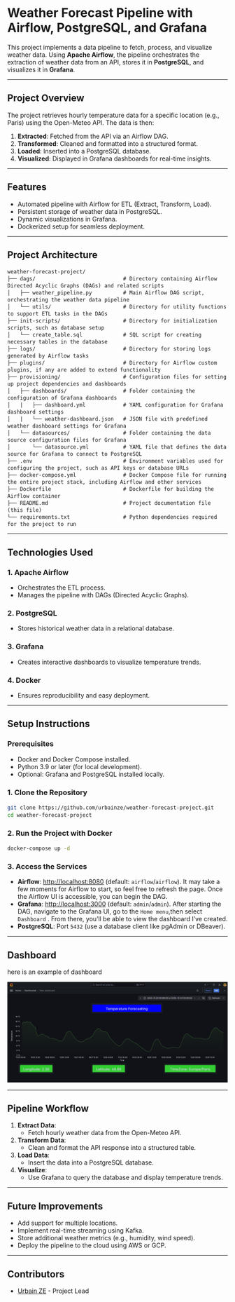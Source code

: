 # **Weather Forecast Pipeline with Airflow, PostgreSQL, and Grafana**

This project implements a data pipeline to fetch, process, and visualize weather data. Using **Apache Airflow**, the pipeline orchestrates the extraction of weather data from an API, stores it in **PostgreSQL**, and visualizes it in **Grafana**.

---

## **Project Overview**

The project retrieves hourly temperature data for a specific location (e.g., Paris) using the Open-Meteo API. The data is then:
1. **Extracted**: Fetched from the API via an Airflow DAG.
2. **Transformed**: Cleaned and formatted into a structured format.
3. **Loaded**: Inserted into a PostgreSQL database.
4. **Visualized**: Displayed in Grafana dashboards for real-time insights.

---

## **Features**

- Automated pipeline with Airflow for ETL (Extract, Transform, Load).
- Persistent storage of weather data in PostgreSQL.
- Dynamic visualizations in Grafana.
- Dockerized setup for seamless deployment.

---

## **Project Architecture**

```plaintext
weather-forecast-project/
├── dags/                            # Directory containing Airflow Directed Acyclic Graphs (DAGs) and related scripts
│   ├── weather_pipeline.py          # Main Airflow DAG script, orchestrating the weather data pipeline
│   └── utils/                       # Directory for utility functions to support ETL tasks in the DAGs
├── init-scripts/                    # Directory for initialization scripts, such as database setup
│   └── create_table.sql             # SQL script for creating necessary tables in the database
├── logs/                            # Directory for storing logs generated by Airflow tasks
├── plugins/                         # Directory for Airflow custom plugins, if any are added to extend functionality
├── provisioning/                    # Configuration files for setting up project dependencies and dashboards
│   ├── dashboards/                  # Folder containing the configuration of Grafana dashboards
│   |   ├── dashboard.yml            # YAML configuration for Grafana dashboard settings
│   |   └── weather-dashboard.json   # JSON file with predefined weather dashboard settings for Grafana
│   └── datasources/                 # Folder containing the data source configuration files for Grafana
│       └── datasource.yml           # YAML file that defines the data source for Grafana to connect to PostgreSQL
├── .env                             # Environment variables used for configuring the project, such as API keys or database URLs
├── docker-compose.yml               # Docker Compose file for running the entire project stack, including Airflow and other services
├── Dockerfile                       # Dockerfile for building the Airflow container
├── README.md                        # Project documentation file (this file)
└── requirements.txt                 # Python dependencies required for the project to run                      
```

---

## **Technologies Used**

### **1. Apache Airflow**
- Orchestrates the ETL process.
- Manages the pipeline with DAGs (Directed Acyclic Graphs).

### **2. PostgreSQL**
- Stores historical weather data in a relational database.

### **3. Grafana**
- Creates interactive dashboards to visualize temperature trends.

### **4. Docker**
- Ensures reproducibility and easy deployment.

---

## **Setup Instructions**

### **Prerequisites**
- Docker and Docker Compose installed.
- Python 3.9 or later (for local development).
- Optional: Grafana and PostgreSQL installed locally.

### **1. Clone the Repository**
```bash
git clone https://github.com/urbainze/weather-forecast-project.git
cd weather-forecast-project
```

### **2. Run the Project with Docker**
```bash
docker-compose up -d
```

### **3. Access the Services**
- **Airflow**: [http://localhost:8080](http://localhost:8080) (default: `airflow`/`airflow`). It may take a few moments for Airflow to start, so feel free to refresh the page. Once the Airflow UI is accessible, you can begin the DAG.
- **Grafana**: [http://localhost:3000](http://localhost:3000) (default: `admin`/`admin`). After starting the DAG, navigate to the Grafana UI, go to the `Home menu`,then select` Dashboard` . From there, you’ll be able to view the dashboard I’ve created.
- **PostgreSQL**: Port `5432` (use a database client like pgAdmin or DBeaver).

---

## **Dashboard**

here is an example of dashboard

![Example of Dashboard](airflow_project.PNG)

---

## **Pipeline Workflow**

1. **Extract Data**:
   - Fetch hourly weather data from the Open-Meteo API.
2. **Transform Data**:
   - Clean and format the API response into a structured table.
3. **Load Data**:
   - Insert the data into a PostgreSQL database.
4. **Visualize**:
   - Use Grafana to query the database and display temperature trends.

---


## **Future Improvements**

- Add support for multiple locations.
- Implement real-time streaming using Kafka.
- Store additional weather metrics (e.g., humidity, wind speed).
- Deploy the pipeline to the cloud using AWS or GCP.

---

## **Contributors**

- [Urbain ZE](https://github.com/your_username) - Project Lead



